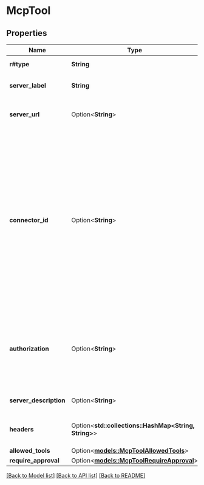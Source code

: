 # McpTool

## Properties

Name | Type | Description | Notes
------------ | ------------- | ------------- | -------------
**r#type** | **String** | The type of the MCP tool. Always `mcp`. | 
**server_label** | **String** | A label for this MCP server, used to identify it in tool calls.  | 
**server_url** | Option<**String**> | The URL for the MCP server. One of `server_url` or `connector_id` must be  provided.  | [optional]
**connector_id** | Option<**String**> | Identifier for service connectors, like those available in ChatGPT. One of `server_url` or `connector_id` must be provided. Learn more about service connectors [here](https://platform.openai.com/docs/guides/tools-remote-mcp#connectors).  Currently supported `connector_id` values are:  - Dropbox: `connector_dropbox` - Gmail: `connector_gmail` - Google Calendar: `connector_googlecalendar` - Google Drive: `connector_googledrive` - Microsoft Teams: `connector_microsoftteams` - Outlook Calendar: `connector_outlookcalendar` - Outlook Email: `connector_outlookemail` - SharePoint: `connector_sharepoint`  | [optional]
**authorization** | Option<**String**> | An OAuth access token that can be used with a remote MCP server, either  with a custom MCP server URL or a service connector. Your application must handle the OAuth authorization flow and provide the token here.  | [optional]
**server_description** | Option<**String**> | Optional description of the MCP server, used to provide more context.  | [optional]
**headers** | Option<**std::collections::HashMap<String, String>**> | Optional HTTP headers to send to the MCP server. Use for authentication or other purposes.  | [optional]
**allowed_tools** | Option<[**models::McpToolAllowedTools**](MCPTool_allowed_tools.md)> |  | [optional]
**require_approval** | Option<[**models::McpToolRequireApproval**](MCPTool_require_approval.md)> |  | [optional]

[[Back to Model list]](../README.md#documentation-for-models) [[Back to API list]](../README.md#documentation-for-api-endpoints) [[Back to README]](../README.md)


